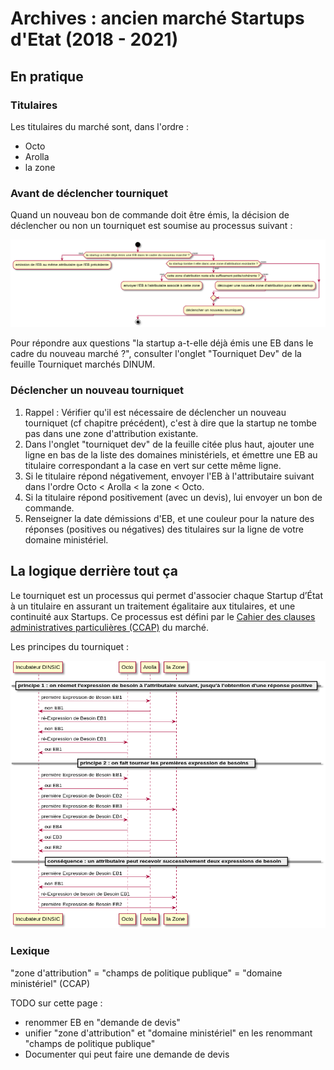 # Archives : ancien marché Startups d'Etat \(2018 - 2021\)

## En pratique

### Titulaires

Les titulaires du marché sont, dans l'ordre :

* Octo
* Arolla
* la zone

### Avant de déclencher tourniquet

Quand un nouveau bon de commande doit être émis, la décision de déclencher ou non un tourniquet est soumise au processus suivant : 

![](../../../../.gitbook/assets/image%20%2817%29.png)

Pour répondre aux questions "la startup a-t-elle déjà émis une EB dans le cadre du nouveau marché ?", consulter l'onglet "Tourniquet Dev" de la feuille Tourniquet marchés DINUM.

### Déclencher un nouveau tourniquet

1. Rappel : Vérifier qu'il est nécessaire de déclencher un nouveau tourniquet \(cf chapitre précédent\), c'est à dire que la startup ne tombe pas dans une zone d'attribution existante.
2. Dans l'onglet "tourniquet dev" de la feuille citée plus haut, ajouter une ligne en bas de la liste des domaines ministériels, et émettre une EB au titulaire correspondant a la case en vert sur cette même ligne.
3. Si le titulaire répond négativement, envoyer l'EB à l'attributaire suivant dans l'ordre Octo &lt; Arolla &lt; la zone &lt; Octo.
4. Si la titulaire répond positivement \(avec un devis\), lui envoyer un bon de commande.
5. Renseigner la date démissions d'EB, et une couleur pour la nature des réponses \(positives ou négatives\) des titulaires sur la ligne de votre domaine ministériel.

## La logique derrière tout ça

Le tourniquet est un processus qui permet d'associer chaque Startup d’État à un titulaire en assurant un traitement égalitaire aux titulaires, et une continuité aux Startups. Ce processus est défini par le [Cahier des clauses administratives particulières \(CCAP\)](https://static.data.gouv.fr/resources/dossier-de-consultation-des-entreprises-pour-laccompagnement-de-la-dinsic-dans-le-developpement-et-le-design-de-services-publics-numeriques-en-mode-agile/20180807-101214/CCAP.pdf) du marché.

Les principes du tourniquet :

![](../../../../.gitbook/assets/image%20%2816%29.png)

### Lexique

"zone d'attribution" = "champs de politique publique" = "domaine ministériel" \(CCAP\)

TODO sur cette page :

* renommer EB en "demande de devis"
* unifier "zone d'attribution" et "domaine ministériel" en les renommant "champs de politique publique"
* Documenter qui peut faire une demande de devis

